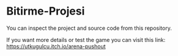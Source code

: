 # Bitirme-Projesi

You can  inspect the project and source code from this repository.  

If you want more details or test the game you can visit this link: https://utkugulcu.itch.io/arena-pushout
